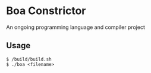# Boa Constrictor 

An ongoing programming language and compiler project

## Usage
```
$ /build/build.sh
$ ./boa <filename>
```
